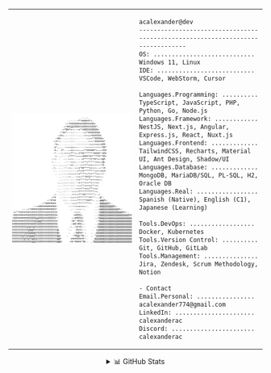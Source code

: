 <div align="center">
<table border="0">
<tr>
<td width="50%">
  <picture>
    <source media="(prefers-color-scheme: dark)" srcset="img/black.png">
    <source media="(prefers-color-scheme: light)" srcset="img/white.png">
    <img alt="ASCII Art" src="img/white.png" width="100%">
  </picture>
</td>
<td width="50%">

```
acalexander@dev
-------------------------------------------------------------------------------
OS: ............................ Windows 11, Linux
IDE: ........................... VSCode, WebStorm, Cursor

Languages.Programming: .......... TypeScript, JavaScript, PHP, Python, Go, Node.js
Languages.Framework: ............ NestJS, Next.js, Angular, Express.js, React, Nuxt.js
Languages.Frontend: ............. TailwindCSS, Recharts, Material UI, Ant Design, Shadow/UI
Languages.Database: ............. MongoDB, MariaDB/SQL, PL-SQL, H2, Oracle DB
Languages.Real: ................. Spanish (Native), English (C1), Japanese (Learning)

Tools.DevOps: .................. Docker, Kubernetes
Tools.Version Control: .......... Git, GitHub, GitLab
Tools.Management: ............... Jira, Zendesk, Scrum Methodology, Notion

- Contact 
Email.Personal: ................ acalexander774@gmail.com
LinkedIn: ...................... calexanderac
Discord: ....................... calexanderac
```

</td>
</tr>
</table>

<details>
<summary>📊 GitHub Stats</summary>

![GitHub Stats](https://github-readme-stats.vercel.app/api?username=acalexanderac&show_icons=true&theme=transparent)

![Top Langs](https://github-readme-stats.vercel.app/api/top-langs/?username=acalexanderac&layout=compact&theme=transparent)

</details>
</div>
